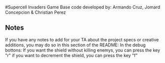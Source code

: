 #Supercell Invaders Game
Base code developed by: Armando Cruz, Jomard Concepcion & Christian Perez

## Notes
If you have any notes to add for your TA about the project specs or creative additions, you may do so in this section of the README:
In the debug bottons: 
If you want the shield without killing enemys, you can press the key "r"
if you want to decrement the shield, you can press the key "f"
